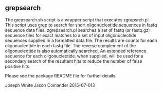grepsearch
----------

The grepsearch.sh script is a wrapper script that executes zgrepsrch.pl.  This script uses grep to search for short oligonucleotide sequences in fastq sequence data files.  zgrepsearch.pl searches a set of fastq (or fastq.gz) sequence files for exact matches to a set of input oligonucleotide sequences supplied in a formatted data file.  The results are counts for each oligonucleotide in each fastq file.  The reverse complement of the oligonucleotide is also automatically searched.  An extended reference sequence for each oligonucleotide, when supplied, will be used for a secondary search of the resultant hits to reduce the number of false positive hits. 

Please see the package README file for further details.

Joseph White
Jason Comander
2015-07-013

